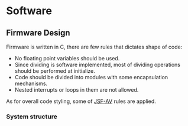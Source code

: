 # Software

## Firmware Design
Firmware is written in C, there are few rules that dictates shape of code:</br>
- No floating point variables should be used.</br>
- Since dividing is software implemented, most of dividing operations should be performed at initialize.</br>
- Code should be divided into modules with some encapsulation mechanisms.</br>
- Nested interrupts or loops in them are not allowed.</br>
 
As for overall code styling, some of [JSF-AV](https://www.stroustrup.com/JSF-AV-rules.pdf) rules are applied.</br>

### System structure

